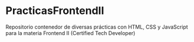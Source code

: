 # PracticasFrontendII
Repositorio contenedor de diversas prácticas con HTML, CSS y JavaScript para la materia Frontend II (Certified Tech Developer)
